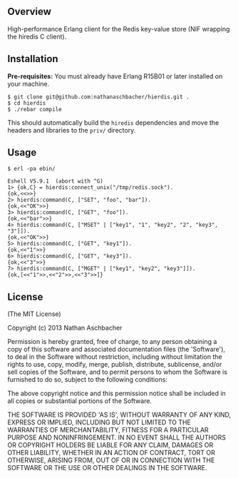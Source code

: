 ## Overview

High-performance Erlang client for the Redis key-value store (NIF wrapping the hiredis C client).


## Installation

**Pre-requisites:** You must already have Erlang R15B01 or later installed on your machine.

	$ git clone git@github.com:nathanaschbacher/hierdis.git .
	$ cd hierdis
	$ ./rebar compile
	
This should automatically build the `hiredis` dependencies and move the headers and libraries to the `priv/` directory.


## Usage

    $ erl -pa ebin/
    
    Eshell V5.9.1  (abort with ^G)
	1> {ok,C} = hierdis:connect_unix("/tmp/redis.sock").
	{ok,<<>>}
	2> hierdis:command(C, ["SET", "foo", "bar"]).
	{ok,<<"OK">>}
	3> hierdis:command(C, ["GET", "foo"]).
	{ok,<<"bar">>}
	4> hierdis:command(C, ["MSET" | ["key1", "1", "key2", "2", "key3", "3"]]).               
	{ok,<<"OK">>}
	5> hierdis:command(C, ["GET", "key1"]).                                                  
	{ok,<<"1">>}
	6> hierdis:command(C, ["GET", "key3"]).
	{ok,<<"3">>}
	7> hierdis:command(C, ["MGET" | ["key1", "key2", "key3"]]).  
	{ok,[<<"1">>,<<"2">>,<<"3">>]}
	


## License

(The MIT License)

Copyright (c) 2013 Nathan Aschbacher

Permission is hereby granted, free of charge, to any person obtaining
a copy of this software and associated documentation files (the
'Software'), to deal in the Software without restriction, including
without limitation the rights to use, copy, modify, merge, publish,
distribute, sublicense, and/or sell copies of the Software, and to
permit persons to whom the Software is furnished to do so, subject to
the following conditions:

The above copyright notice and this permission notice shall be
included in all copies or substantial portions of the Software.

THE SOFTWARE IS PROVIDED 'AS IS', WITHOUT WARRANTY OF ANY KIND,
EXPRESS OR IMPLIED, INCLUDING BUT NOT LIMITED TO THE WARRANTIES OF
MERCHANTABILITY, FITNESS FOR A PARTICULAR PURPOSE AND NONINFRINGEMENT.
IN NO EVENT SHALL THE AUTHORS OR COPYRIGHT HOLDERS BE LIABLE FOR ANY
CLAIM, DAMAGES OR OTHER LIABILITY, WHETHER IN AN ACTION OF CONTRACT,
TORT OR OTHERWISE, ARISING FROM, OUT OF OR IN CONNECTION WITH THE
SOFTWARE OR THE USE OR OTHER DEALINGS IN THE SOFTWARE.